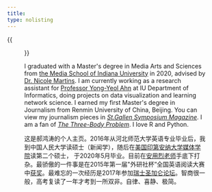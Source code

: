 ```yaml
---
title:
type: nolisting
---
```


{{<figure src="/media/great_wall_samll.png" title="On the Great Wall in 2017, photo by Jude Wang (王秀全)" width="500">}}

I graduated with a Master's degree in Media Arts and Sciences from [the Media School of Indiana University](https://mediaschool.indiana.edu/index.html) in 2020, advised by [Dr. Nicole Martins](https://mediaschool.indiana.edu/people/profile.html?p=nicomart). I am currently working as a research assistant for [Professor Yong-Yeol Ahn](http://yongyeol.com/) at IU Department of Informatics, doing projects on data visualization and learning network science. I earned my first Master's degree in Journalism from Renmin University of China, Beijing. You can view my journalism pieces in [_St.Gallen Symposium Magazine_](https://www.symposium.org/content?a=75). I am a fan of [_The Three-Body Problem_](https://en.wikipedia.org/wiki/The_Three-Body_Problem_(novel)). I love R and Python. 

这是郝鸿涛的个人主页。2016年从河北师范大学英语专业毕业后，我到中国人民大学读硕士（新闻学），随后在[美国印第安纳大学媒体学院](https://mediaschool.indiana.edu/index.html)读第二个硕士， 于2020年5月毕业。目前在[安用烈老师](http://yongyeol.com/)手底下打杂。最骄傲的一件事是在2015年第一届"外研社杯”全国英语阅读大赛中[获奖](/cn/2020/01/06/fltrp-reading-contest/)。最难忘的一次经历是2017年参加[瑞士圣加仑论坛](/cn/2020/01/17/2017-st.gallen-memory/)。智商很一般，高考复读了一年才考到一所双非。自律、喜静、极简。

